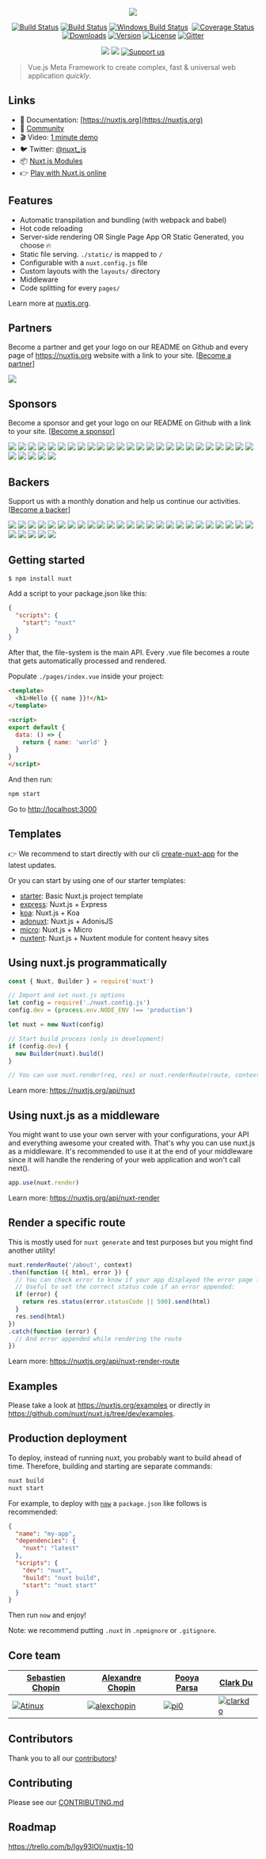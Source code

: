 <p align="center"><img align="center" src="http://imgur.com/V4LtoII.png"/></p>
<p align="center">
  <a href="https://circleci.com/gh/nuxt/nuxt.js"><img src="https://img.shields.io/circleci/project/github/nuxt/nuxt.js.svg" alt="Build Status"></a>
  <a href="https://travis-ci.org/nuxt/nuxt.js"><img src="https://img.shields.io/travis/nuxt/nuxt.js/master.svg" alt="Build Status"></a>
  <a href="https://ci.appveyor.com/project/nuxt/nuxt-js"><img src="https://ci.appveyor.com/api/projects/status/9ttoamt2c2gnwkko?svg=true" alt="Windows Build Status"></a>
  <a href="https://codecov.io/gh/nuxt/nuxt.js"><img src="https://img.shields.io/codecov/c/github/nuxt/nuxt.js/master.svg" alt="Coverage Status"></a>
  <a href="https://www.npmjs.com/package/nuxt"><img src="https://img.shields.io/npm/dm/nuxt.svg" alt="Downloads"></a>
  <a href="https://www.npmjs.com/package/nuxt"><img src="https://img.shields.io/npm/v/nuxt.svg" alt="Version"></a>
  <a href="https://www.npmjs.com/package/nuxt"><img src="https://img.shields.io/npm/l/nuxt.svg" alt="License"></a>
  <a href="https://gitter.im/nuxt/nuxt.js"><img src="https://img.shields.io/badge/GITTER-join%20chat-green.svg" alt="Gitter"></a>
 </p>
 <p align="center">
  <a href="#backers" alt="sponsors on Open Collective"><img src="https://opencollective.com/nuxtjs/tiers/backerss/badge.svg" /></a>
  <a href="#sponsors" alt="Sponsors on Open Collective"><img src="https://opencollective.com/nuxtjs/tiers/sponsorss/badge.svg" /></a>
  <a href="https://opencollective.com/nuxtjs"><img src="https://img.shields.io/badge/Support%20us-Open%20Collective-41B883.svg" alt="Support us"></a>

</p>

> Vue.js Meta Framework to create complex, fast & universal web application *quickly*.

## Links

- 📘 Documentation: [https://nuxtjs.org](https://nuxtjs.org)
- 👥 [Community](https://nuxtjs.cmty.io)
- 🎬 Video: [1 minute demo](https://www.youtube.com/watch?v=kmf-p-pTi40)
- 🐦 Twitter: [@nuxt_js](https://twitter.com/nuxt_js)
- 📦 [Nuxt.js Modules](https://github.com/nuxt-community/modules)
- 👉 [Play with Nuxt.js online](https://glitch.com/edit/#!/nuxt-hello-world)

## Features

- Automatic transpilation and bundling (with webpack and babel)
- Hot code reloading
- Server-side rendering OR Single Page App OR Static Generated, you choose :fire:
- Static file serving. `./static/` is mapped to `/`
- Configurable with a `nuxt.config.js` file
- Custom layouts with the `layouts/` directory
- Middleware
- Code splitting for every `pages/`

Learn more at [nuxtjs.org](https://nuxtjs.org).

## Partners

Become a partner and get your logo on our README on Github and every page of https://nuxtjs.org website with a link to your site. [[Become a partner](https://opencollective.com/nuxtjs#partner)]

<p>
<a href="https://opencollective.com/nuxtjs/tiers/partner/0/website" target="_blank" rel="noopener noreferrer"><img src="https://opencollective.com/nuxtjs/tiers/partner/0/avatar.svg">
</a>
</p>

## Sponsors

Become a sponsor and get your logo on our README on Github with a link to your site. [[Become a sponsor](https://opencollective.com/nuxtjs#sponsor)]

<p>
<a href="https://opencollective.com/nuxtjs/tiers/sponsors/0/website" target="_blank" rel="noopener noreferrer"><img src="https://opencollective.com/nuxtjs/tiers/sponsors/0/avatar.svg"></a>
<a href="https://opencollective.com/nuxtjs/tiers/sponsors/1/website" target="_blank" rel="noopener noreferrer"><img src="https://opencollective.com/nuxtjs/tiers/sponsors/1/avatar.svg"></a>
<a href="https://opencollective.com/nuxtjs/tiers/sponsors/2/website" target="_blank" rel="noopener noreferrer"><img src="https://opencollective.com/nuxtjs/tiers/sponsors/2/avatar.svg"></a>
<a href="https://opencollective.com/nuxtjs/tiers/sponsors/3/website" target="_blank" rel="noopener noreferrer"><img src="https://opencollective.com/nuxtjs/tiers/sponsors/3/avatar.svg"></a>
<a href="https://opencollective.com/nuxtjs/tiers/sponsors/4/website" target="_blank" rel="noopener noreferrer"><img src="https://opencollective.com/nuxtjs/tiers/sponsors/4/avatar.svg"></a>
<a href="https://opencollective.com/nuxtjs/tiers/sponsors/5/website" target="_blank" rel="noopener noreferrer"><img src="https://opencollective.com/nuxtjs/tiers/sponsors/5/avatar.svg"></a>
<a href="https://opencollective.com/nuxtjs/tiers/sponsors/6/website" target="_blank" rel="noopener noreferrer"><img src="https://opencollective.com/nuxtjs/tiers/sponsors/6/avatar.svg"></a>
<a href="https://opencollective.com/nuxtjs/tiers/sponsors/7/website" target="_blank" rel="noopener noreferrer"><img src="https://opencollective.com/nuxtjs/tiers/sponsors/7/avatar.svg"></a>
<a href="https://opencollective.com/nuxtjs/tiers/sponsors/8/website" target="_blank" rel="noopener noreferrer"><img src="https://opencollective.com/nuxtjs/tiers/sponsors/8/avatar.svg"></a>
<a href="https://opencollective.com/nuxtjs/tiers/sponsors/9/website" target="_blank" rel="noopener noreferrer"><img src="https://opencollective.com/nuxtjs/tiers/sponsors/9/avatar.svg"></a>
<a href="https://opencollective.com/nuxtjs/tiers/sponsors/10/website" target="_blank" rel="noopener noreferrer"><img src="https://opencollective.com/nuxtjs/tiers/sponsors/10/avatar.svg"></a>
<a href="https://opencollective.com/nuxtjs/tiers/sponsors/11/website" target="_blank" rel="noopener noreferrer"><img src="https://opencollective.com/nuxtjs/tiers/sponsors/11/avatar.svg"></a>
<a href="https://opencollective.com/nuxtjs/tiers/sponsors/12/website" target="_blank" rel="noopener noreferrer"><img src="https://opencollective.com/nuxtjs/tiers/sponsors/12/avatar.svg"></a>
<a href="https://opencollective.com/nuxtjs/tiers/sponsors/13/website" target="_blank" rel="noopener noreferrer"><img src="https://opencollective.com/nuxtjs/tiers/sponsors/13/avatar.svg"></a>
<a href="https://opencollective.com/nuxtjs/tiers/sponsors/14/website" target="_blank" rel="noopener noreferrer"><img src="https://opencollective.com/nuxtjs/tiers/sponsors/14/avatar.svg"></a>
<a href="https://opencollective.com/nuxtjs/tiers/sponsors/15/website" target="_blank" rel="noopener noreferrer"><img src="https://opencollective.com/nuxtjs/tiers/sponsors/15/avatar.svg"></a>
<a href="https://opencollective.com/nuxtjs/tiers/sponsors/16/website" target="_blank" rel="noopener noreferrer"><img src="https://opencollective.com/nuxtjs/tiers/sponsors/16/avatar.svg"></a>
<a href="https://opencollective.com/nuxtjs/tiers/sponsors/17/website" target="_blank" rel="noopener noreferrer"><img src="https://opencollective.com/nuxtjs/tiers/sponsors/17/avatar.svg"></a>
<a href="https://opencollective.com/nuxtjs/tiers/sponsors/18/website" target="_blank" rel="noopener noreferrer"><img src="https://opencollective.com/nuxtjs/tiers/sponsors/18/avatar.svg"></a>
<a href="https://opencollective.com/nuxtjs/tiers/sponsors/19/website" target="_blank" rel="noopener noreferrer"><img src="https://opencollective.com/nuxtjs/tiers/sponsors/19/avatar.svg"></a>
<a href="https://opencollective.com/nuxtjs/tiers/sponsors/20/website" target="_blank" rel="noopener noreferrer"><img src="https://opencollective.com/nuxtjs/tiers/sponsors/20/avatar.svg"></a>
<a href="https://opencollective.com/nuxtjs/tiers/sponsors/21/website" target="_blank" rel="noopener noreferrer"><img src="https://opencollective.com/nuxtjs/tiers/sponsors/21/avatar.svg"></a>
<a href="https://opencollective.com/nuxtjs/tiers/sponsors/22/website" target="_blank" rel="noopener noreferrer"><img src="https://opencollective.com/nuxtjs/tiers/sponsors/22/avatar.svg"></a>
<a href="https://opencollective.com/nuxtjs/tiers/sponsors/23/website" target="_blank" rel="noopener noreferrer"><img src="https://opencollective.com/nuxtjs/tiers/sponsors/23/avatar.svg"></a>
<a href="https://opencollective.com/nuxtjs/tiers/sponsors/24/website" target="_blank" rel="noopener noreferrer"><img src="https://opencollective.com/nuxtjs/tiers/sponsors/24/avatar.svg"></a>
<a href="https://opencollective.com/nuxtjs/tiers/sponsors/25/website" target="_blank" rel="noopener noreferrer"><img src="https://opencollective.com/nuxtjs/tiers/sponsors/25/avatar.svg"></a>
<a href="https://opencollective.com/nuxtjs/tiers/sponsors/26/website" target="_blank" rel="noopener noreferrer"><img src="https://opencollective.com/nuxtjs/tiers/sponsors/26/avatar.svg"></a>
<a href="https://opencollective.com/nuxtjs/tiers/sponsors/27/website" target="_blank" rel="noopener noreferrer"><img src="https://opencollective.com/nuxtjs/tiers/sponsors/27/avatar.svg"></a>
<a href="https://opencollective.com/nuxtjs/tiers/sponsors/28/website" target="_blank" rel="noopener noreferrer"><img src="https://opencollective.com/nuxtjs/tiers/sponsors/28/avatar.svg"></a>
<a href="https://opencollective.com/nuxtjs/tiers/sponsors/29/website" target="_blank" rel="noopener noreferrer"><img src="https://opencollective.com/nuxtjs/tiers/sponsors/29/avatar.svg"></a>
</p>

## Backers

Support us with a monthly donation and help us continue our activities. [[Become a backer](https://opencollective.com/nuxtjs#backer)]

<p>
<a href="https://opencollective.com/nuxtjs/tiers/backers/0/website" target="_blank" rel="noopener noreferrer"><img src="https://opencollective.com/nuxtjs/tiers/backers/0/avatar.svg"></a>
<a href="https://opencollective.com/nuxtjs/tiers/backers/1/website" target="_blank" rel="noopener noreferrer"><img src="https://opencollective.com/nuxtjs/tiers/backers/1/avatar.svg"></a>
<a href="https://opencollective.com/nuxtjs/tiers/backers/2/website" target="_blank" rel="noopener noreferrer"><img src="https://opencollective.com/nuxtjs/tiers/backers/2/avatar.svg"></a>
<a href="https://opencollective.com/nuxtjs/tiers/backers/3/website" target="_blank" rel="noopener noreferrer"><img src="https://opencollective.com/nuxtjs/tiers/backers/3/avatar.svg"></a>
<a href="https://opencollective.com/nuxtjs/tiers/backers/4/website" target="_blank" rel="noopener noreferrer"><img src="https://opencollective.com/nuxtjs/tiers/backers/4/avatar.svg"></a>
<a href="https://opencollective.com/nuxtjs/tiers/backers/5/website" target="_blank" rel="noopener noreferrer"><img src="https://opencollective.com/nuxtjs/tiers/backers/5/avatar.svg"></a>
<a href="https://opencollective.com/nuxtjs/tiers/backers/6/website" target="_blank" rel="noopener noreferrer"><img src="https://opencollective.com/nuxtjs/tiers/backers/6/avatar.svg"></a>
<a href="https://opencollective.com/nuxtjs/tiers/backers/7/website" target="_blank" rel="noopener noreferrer"><img src="https://opencollective.com/nuxtjs/tiers/backers/7/avatar.svg"></a>
<a href="https://opencollective.com/nuxtjs/tiers/backers/8/website" target="_blank" rel="noopener noreferrer"><img src="https://opencollective.com/nuxtjs/tiers/backers/8/avatar.svg"></a>
<a href="https://opencollective.com/nuxtjs/tiers/backers/9/website" target="_blank" rel="noopener noreferrer"><img src="https://opencollective.com/nuxtjs/tiers/backers/9/avatar.svg"></a>
<a href="https://opencollective.com/nuxtjs/tiers/backers/10/website" target="_blank" rel="noopener noreferrer"><img src="https://opencollective.com/nuxtjs/tiers/backers/10/avatar.svg"></a>
<a href="https://opencollective.com/nuxtjs/tiers/backers/11/website" target="_blank" rel="noopener noreferrer"><img src="https://opencollective.com/nuxtjs/tiers/backers/11/avatar.svg"></a>
<a href="https://opencollective.com/nuxtjs/tiers/backers/12/website" target="_blank" rel="noopener noreferrer"><img src="https://opencollective.com/nuxtjs/tiers/backers/12/avatar.svg"></a>
<a href="https://opencollective.com/nuxtjs/tiers/backers/13/website" target="_blank" rel="noopener noreferrer"><img src="https://opencollective.com/nuxtjs/tiers/backers/13/avatar.svg"></a>
<a href="https://opencollective.com/nuxtjs/tiers/backers/14/website" target="_blank" rel="noopener noreferrer"><img src="https://opencollective.com/nuxtjs/tiers/backers/14/avatar.svg"></a>
<a href="https://opencollective.com/nuxtjs/tiers/backers/15/website" target="_blank" rel="noopener noreferrer"><img src="https://opencollective.com/nuxtjs/tiers/backers/15/avatar.svg"></a>
<a href="https://opencollective.com/nuxtjs/tiers/backers/16/website" target="_blank" rel="noopener noreferrer"><img src="https://opencollective.com/nuxtjs/tiers/backers/16/avatar.svg"></a>
<a href="https://opencollective.com/nuxtjs/tiers/backers/17/website" target="_blank" rel="noopener noreferrer"><img src="https://opencollective.com/nuxtjs/tiers/backers/17/avatar.svg"></a>
<a href="https://opencollective.com/nuxtjs/tiers/backers/18/website" target="_blank" rel="noopener noreferrer"><img src="https://opencollective.com/nuxtjs/tiers/backers/18/avatar.svg"></a>
<a href="https://opencollective.com/nuxtjs/tiers/backers/19/website" target="_blank" rel="noopener noreferrer"><img src="https://opencollective.com/nuxtjs/tiers/backers/19/avatar.svg"></a>
<a href="https://opencollective.com/nuxtjs/tiers/backers/20/website" target="_blank" rel="noopener noreferrer"><img src="https://opencollective.com/nuxtjs/tiers/backers/20/avatar.svg"></a>
<a href="https://opencollective.com/nuxtjs/tiers/backers/21/website" target="_blank" rel="noopener noreferrer"><img src="https://opencollective.com/nuxtjs/tiers/backers/21/avatar.svg"></a>
<a href="https://opencollective.com/nuxtjs/tiers/backers/22/website" target="_blank" rel="noopener noreferrer"><img src="https://opencollective.com/nuxtjs/tiers/backers/22/avatar.svg"></a>
<a href="https://opencollective.com/nuxtjs/tiers/backers/23/website" target="_blank" rel="noopener noreferrer"><img src="https://opencollective.com/nuxtjs/tiers/backers/23/avatar.svg"></a>
<a href="https://opencollective.com/nuxtjs/tiers/backers/24/website" target="_blank" rel="noopener noreferrer"><img src="https://opencollective.com/nuxtjs/tiers/backers/24/avatar.svg"></a>
<a href="https://opencollective.com/nuxtjs/tiers/backers/25/website" target="_blank" rel="noopener noreferrer"><img src="https://opencollective.com/nuxtjs/tiers/backers/25/avatar.svg"></a>
<a href="https://opencollective.com/nuxtjs/tiers/backers/26/website" target="_blank" rel="noopener noreferrer"><img src="https://opencollective.com/nuxtjs/tiers/backers/26/avatar.svg"></a>
<a href="https://opencollective.com/nuxtjs/tiers/backers/27/website" target="_blank" rel="noopener noreferrer"><img src="https://opencollective.com/nuxtjs/tiers/backers/27/avatar.svg"></a>
<a href="https://opencollective.com/nuxtjs/tiers/backers/28/website" target="_blank" rel="noopener noreferrer"><img src="https://opencollective.com/nuxtjs/tiers/backers/28/avatar.svg"></a>
<a href="https://opencollective.com/nuxtjs/tiers/backers/29/website" target="_blank" rel="noopener noreferrer"><img src="https://opencollective.com/nuxtjs/tiers/backers/29/avatar.svg"></a>
</p>

## Getting started

```
$ npm install nuxt
```

Add a script to your package.json like this:

```json
{
  "scripts": {
    "start": "nuxt"
  }
}
```

After that, the file-system is the main API. Every .vue file becomes a route that gets automatically processed and rendered.

Populate `./pages/index.vue` inside your project:

```html
<template>
  <h1>Hello {{ name }}!</h1>
</template>

<script>
export default {
  data: () => {
    return { name: 'world' }
  }
}
</script>
```

And then run:
```bash
npm start
```

Go to [http://localhost:3000](http://localhost:3000)

## Templates

:point_right: We recommend to start directly with our cli [create-nuxt-app](https://github.com/nuxt-community/create-nuxt-app) for the latest updates.

Or you can start by using one of our starter templates:
- [starter](https://github.com/nuxt-community/starter-template): Basic Nuxt.js project template
- [express](https://github.com/nuxt-community/express-template): Nuxt.js + Express
- [koa](https://github.com/nuxt-community/koa-template): Nuxt.js + Koa
- [adonuxt](https://github.com/nuxt-community/adonuxt-template): Nuxt.js + AdonisJS
- [micro](https://github.com/nuxt-community/micro-template): Nuxt.js + Micro
- [nuxtent](https://github.com/nuxt-community/nuxtent-template): Nuxt.js + Nuxtent module for content heavy sites

## Using nuxt.js programmatically

```js
const { Nuxt, Builder } = require('nuxt')

// Import and set nuxt.js options
let config = require('./nuxt.config.js')
config.dev = (process.env.NODE_ENV !== 'production')

let nuxt = new Nuxt(config)

// Start build process (only in development)
if (config.dev) {
  new Builder(nuxt).build()
}

// You can use nuxt.render(req, res) or nuxt.renderRoute(route, context)
```

Learn more: https://nuxtjs.org/api/nuxt

## Using nuxt.js as a middleware

You might want to use your own server with your configurations, your API and everything awesome your created with. That's why you can use nuxt.js as a middleware. It's recommended to use it at the end of your middleware since it will handle the rendering of your web application and won't call next().

```js
app.use(nuxt.render)
```

Learn more: https://nuxtjs.org/api/nuxt-render

## Render a specific route

This is mostly used for `nuxt generate` and test purposes but you might find another utility!

```js
nuxt.renderRoute('/about', context)
.then(function ({ html, error }) {
  // You can check error to know if your app displayed the error page for this route
  // Useful to set the correct status code if an error appended:
  if (error) {
    return res.status(error.statusCode || 500).send(html)
  }
  res.send(html)
})
.catch(function (error) {
  // And error appended while rendering the route
})
```

Learn more: https://nuxtjs.org/api/nuxt-render-route

## Examples

Please take a look at https://nuxtjs.org/examples or directly in https://github.com/nuxt/nuxt.js/tree/dev/examples.

## Production deployment

To deploy, instead of running nuxt, you probably want to build ahead of time. Therefore, building and starting are separate commands:

```bash
nuxt build
nuxt start
```

For example, to deploy with [`now`](https://zeit.co/now) a `package.json` like follows is recommended:
```json
{
  "name": "my-app",
  "dependencies": {
    "nuxt": "latest"
  },
  "scripts": {
    "dev": "nuxt",
    "build": "nuxt build",
    "start": "nuxt start"
  }
}
```
Then run `now` and enjoy!

Note: we recommend putting `.nuxt` in `.npmignore` or `.gitignore`.

## Core team

| [Sebastien Chopin](https://github.com/Atinux) | [Alexandre Chopin](https://github.com/alexchopin) | [Pooya Parsa](https://github.com/pi0) | [Clark Du](https://github.com/clarkdo) |
| --- | --- | --- | --- |
| [![Atinux](https://avatars1.githubusercontent.com/u/904724?s=150&v=4)](https://github.com/Atinux) | [![alexchopin](https://avatars1.githubusercontent.com/u/4084277?s=150&v=4)](https://github.com/alexchopin) | [![pi0](https://avatars1.githubusercontent.com/u/5158436?s=150&v=4)](https://github.com/pi0) | [![clarkdo](https://avatars3.githubusercontent.com/u/4312154?s=150&v=4)](https://github.com/clarkdo) |

## Contributors

Thank you to all our [contributors](https://github.com/nuxt/nuxt.js/graphs/contributors)!

## Contributing

Please see our [CONTRIBUTING.md](./CONTRIBUTING.md)


## Roadmap

https://trello.com/b/lgy93IOl/nuxtjs-10
